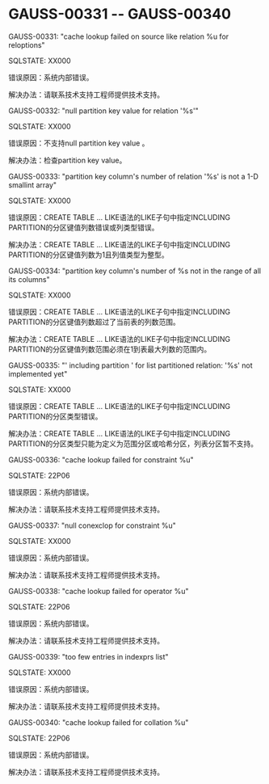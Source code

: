 # GAUSS-00331 -- GAUSS-00340

GAUSS-00331: "cache lookup failed on source like relation %u for reloptions"

SQLSTATE: XX000

错误原因：系统内部错误。

解决办法：请联系技术支持工程师提供技术支持。

GAUSS-00332: "null partition key value for relation '%s'"

SQLSTATE: XX000

错误原因：不支持null partition key value 。

解决办法：检查partition key value。

GAUSS-00333: "partition key column's number of relation '%s' is not a 1-D smallint array"

SQLSTATE: XX000

错误原因：CREATE TABLE ... LIKE语法的LIKE子句中指定INCLUDING PARTITION的分区键值列数错误或列类型错误。

解决办法：CREATE TABLE ... LIKE语法的LIKE子句中指定INCLUDING PARTITION的分区键值列数为1且列值类型为整型。

GAUSS-00334: "partition key column's number of %s not in the range of all its columns"

SQLSTATE: XX000

错误原因：CREATE TABLE ... LIKE语法的LIKE子句中指定INCLUDING PARTITION的分区键值列数超过了当前表的列数范围。

解决办法：CREATE TABLE ... LIKE语法的LIKE子句中指定INCLUDING PARTITION的分区键值列数范围必须在1到表最大列数的范围内。

GAUSS-00335: "' including partition ' for list partitioned relation: '%s' not implemented yet"

SQLSTATE: XX000

错误原因：CREATE TABLE ... LIKE语法的LIKE子句中指定INCLUDING PARTITION的分区类型错误。

解决办法：CREATE TABLE ... LIKE语法的LIKE子句中指定INCLUDING PARTITION的分区类型只能为定义为范围分区或哈希分区，列表分区暂不支持。

GAUSS-00336: "cache lookup failed for constraint %u"

SQLSTATE: 22P06

错误原因：系统内部错误。

解决办法：请联系技术支持工程师提供技术支持。

GAUSS-00337: "null conexclop for constraint %u"

SQLSTATE: XX000

错误原因：系统内部错误。

解决办法：请联系技术支持工程师提供技术支持。

GAUSS-00338: "cache lookup failed for operator %u"

SQLSTATE: 22P06

错误原因：系统内部错误。

解决办法：请联系技术支持工程师提供技术支持。

GAUSS-00339: "too few entries in indexprs list"

SQLSTATE: XX000

错误原因：系统内部错误。

解决办法：请联系技术支持工程师提供技术支持。

GAUSS-00340: "cache lookup failed for collation %u"

SQLSTATE: 22P06

错误原因：系统内部错误。

解决办法：请联系技术支持工程师提供技术支持。


